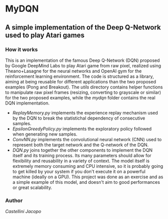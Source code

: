 # MyDQN

## A simple implementation of the Deep Q-Network used to play Atari games

### How it works
This is an implementation of the famous Deep Q-Network (DQN) proposed by Google DeepMind Labs to play Atari game from raw pixel, realized using Theano+Lasagne for the neural networks and OpenAI gym for the reinforcement learning environment. The code is structured as a library, aiming at being reusable for different applications than the two proposed examples (Pong and Breakout).
The *utils* directory contains helper functions to manipulate raw pixel frames (resizing, converting to grayscale or similar) for the two proposed examples, while the *mydqn* folder contains the real DQN implementation.
- *ReplayMemory.py* implements the experience replay mechanism used by the DQN to break the statistichal dependency of consecutive samples.
- *EpsilonGreedyPolicy.py* implements the exploratory policy followed when generating new samples.
- *ConvNN.py* implements the convolutional neural network (CNN) used to represent both the target network and the Q-network of the DQN.
- *DQN.py* joins together the other components to implement the DQN itself and its training process. Its many parameters should allow for flexibility and reusability in a variety of context.
The model itself is extremely memory consuming and CPU intensive, so it is probably going to get killed by your system if you don't execute it on a powerful machine (ideally on a GPU). This project was done as an exercise and as a simple example of this model, and doesn't aim to good performances or great scalability.

### Author
*Castellini Jacopo*
